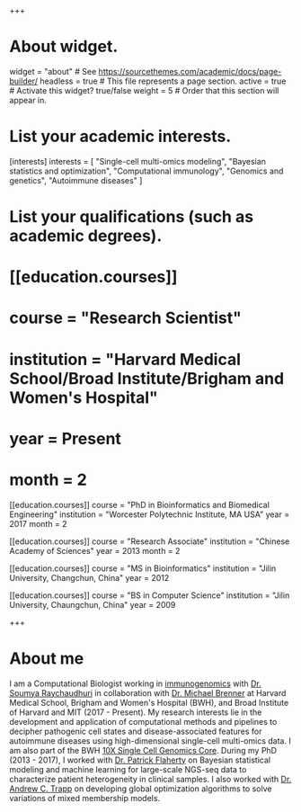 +++
# About widget.
widget = "about"  # See https://sourcethemes.com/academic/docs/page-builder/
headless = true  # This file represents a page section.
active = true  # Activate this widget? true/false
weight = 5  # Order that this section will appear in.


# List your academic interests.
[interests]
  interests = [
    "Single-cell multi-omics modeling",
    "Bayesian statistics and optimization",
    "Computational immunology",
    "Genomics and genetics",
    "Autoimmune diseases"
  ]

# List your qualifications (such as academic degrees).
# [[education.courses]]
#  course = "Research Scientist"
#  institution = "Harvard Medical School/Broad Institute/Brigham and Women's Hospital"
#  year = Present
#  month = 2
  
[[education.courses]]
  course = "PhD in Bioinformatics and Biomedical Engineering"
  institution = "Worcester Polytechnic Institute, MA USA"
  year = 2017
  month = 2
  
[[education.courses]]
  course = "Research Associate"
  institution = "Chinese Academy of Sciences"
  year = 2013
  month = 2


[[education.courses]]
  course = "MS in Bioinformatics"
  institution = "Jilin University, Changchun, China"
  year = 2012

[[education.courses]]
  course = "BS in Computer Science"
  institution = "Jilin University, Chaungchun, China"
  year = 2009

+++

# About me
I am a Computational Biologist working in [immunogenomics](https://immunogenomics.hms.harvard.edu/) with [Dr. Soumya Raychaudhuri](https://dbmi.hms.harvard.edu/person/faculty/soumya-raychaudhuri) in collaboration with [Dr. Michael Brenner](https://www.hms.harvard.edu/dms/immunology/fac/Brenner.php) at Harvard Medical School, Brigham and Women's Hospital (BWH), and Broad Institute of Harvard and MIT (2017 - Present).
My research interests lie in the development and application of computational methods and pipelines to decipher pathogenic cell states and disease-associated features for autoimmune diseases using high-dimensional single-cell multi-omics data.
I am also part of the BWH [10X Single Cell Genomics Core](https://singlecell.bwh.harvard.edu/).
During my PhD (2013 - 2017), I worked with [Dr. Patrick Flaherty](https://people.math.umass.edu/~flaherty/) on Bayesian statistical modeling and machine learning for large-scale NGS-seq data to characterize patient heterogeneity in clinical samples.
I also worked with [Dr. Andrew C. Trapp](http://users.wpi.edu/~atrapp/) on developing global optimization algorithms to solve variations of mixed membership models.

